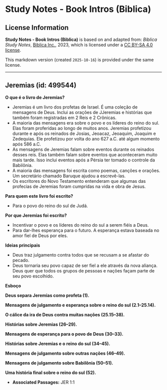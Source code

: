 # Study Notes - Book Intros (Biblica)

## License Information

**Study Notes - Book Intros (Biblica)** is based on and adapted from: _Biblica Study Notes_, [Biblica Inc.](https://www.biblica.com/), 2023, which is licensed under a [CC BY-SA 4.0 license](https://creativecommons.org/licenses/by-sa/4.0/legalcode.en).

This markdown version (created `2025-10-16`) is provided under the same license.



--------------------------------

## Jeremias (id: 499544)

**O que é o livro de Jeremias?**

* Jeremias é um livro dos profetas de Israel. É uma coleção de mensagens de Deus. Inclui as orações de JJeremias e histórias que também foram registradas em 2 Reis e 2 Crônicas.
* A maioria das mensagens era sobre o povo e os líderes do reino do sul. Elas foram proferidas ao longo de muitos anos. Jeremias profetizou durante e após os reinados de Josias, Jeoacaz, Jeoaquim, Joaquim e Zedequias. Ele profetizou por volta do ano 627 a.C. até algum momento após 586 a.C.
* As mensagens de Jeremias falam sobre eventos durante os reinados desses reis. Elas também falam sobre eventos que aconteceram muito mais tarde. Isso inclui eventos após a Pérsia ter tomado o controle da Babilônia.
* A maioria das mensagens foi escrita como poemas, canções e orações. Um secretário chamado Baruque ajudou a escrevê\-las.
* Os escritores do Novo Testamento entenderam que algumas das profecias de Jeremias foram cumpridas na vida e obra de Jesus.

**Para quem este livro foi escrito?**

* Para o povo do reino do sul de Judá.

**Por que Jeremias foi escrito?**

* Incentivar o povo e os líderes do reino do sul a serem fiéis a Deus.
* Para dar\-lhes esperança para o futuro. A esperança estava baseada no amor fiel de Deus por eles.

**Ideias principais**

* Deus traz julgamento contra todos que se recusam a se afastar do pecado.
* Deus tornaria seu povo capaz de ser fiel a ele através da nova aliança. Deus quer que todos os grupos de pessoas e nações façam parte de seu povo escolhido.

**Esboço**

**Deus separa Jeremias como profeta (1\).**

**Mensagens de julgamento e esperança sobre o reino do sul (2\.1–25\.14\).**

**O cálice da ira de Deus contra muitas nações (25\.15–38\).**

**Histórias sobre Jeremias (26–29\).**

**Mensagens de esperança para o povo de Deus (30–33\).**

**Histórias sobre Jeremias e o reino do sul (34–45\).**

**Mensagens de julgamento sobre outras nações (46–49\).**

**Mensagens de julgamento sobre Babilônia (50–51\).**

**Uma história final sobre o reino do sul (52\).**

* **Associated Passages:** JER 1:1

